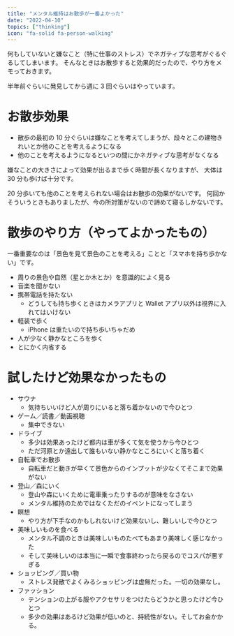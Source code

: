 ```yaml
---
title: "メンタル維持はお散歩が一番よかった"
date: "2022-04-10"
topics: ["thinking"]
icon: "fa-solid fa-person-walking"
---
```


何もしていないと嫌なこと（特に仕事のストレス）でネガティブな思考がぐるぐるしてしまいます。
そんなときはお散歩すると効果的だったので、やり方をメモっておきます。

半年前ぐらいに発見してから週に 3 回ぐらいはやっています。

# お散歩効果

- 散歩の最初の 10 分ぐらいは嫌なことを考えてしまうが、段々とこの建物きれいとか他のことを考えるようになる
- 他のことを考えるようになるといつの間にかネガティブな思考がなくなる

嫌なことの大きさによって効果が出るまで歩く時間が長くなりますが、
大体は 30 分も歩けば十分です。

20 分歩いても他のことを考えられない場合はお散歩の効果がないです。
何回かそういうときもありましたが、今の所対策がないので諦めて寝るしかないです。

# 散歩のやり方（やってよかったもの）

一番重要なのは「景色を見て景色のことを考える」ことと「スマホを持ち歩かない」です。

- 周りの景色や自然（星とか木とか）を意識的によく見る
- 音楽を聞かない
- 携帯電話を持たない
  - どうしても持ち歩くときはカメラアプリと Wallet アプリ以外は視界に入れてはいけない
- 軽装で歩く
  - iPhone は重たいので持ち歩いちゃだめ
- 人が少なく静かなところを歩く
- とにかく内省する

# 試したけど効果なかったもの

- サウナ
  - 気持ちいいけど人が周りにいると落ち着かないので今ひとつ
- ゲーム／読書／動画視聴
  - 集中できない
- ドライブ
  - 多少は効果あったけど都内は車が多くて気を使うから今ひとつ
  - ただ河原とか遠出して誰もいない静かなところにいくと落ち着く
- 自転車でお散歩
  - 自転車だと動きが早くて景色からのインプットが少なくてそこまで効果がない
- 登山／森にいく
  - 登山や森にいくために電車乗ったりするのが意味をなさない
  - メンタル維持のためではなくただのイベントになってしまう
- 瞑想
  - やり方が下手なのかもしれないけど効果ないし、難しいしで今ひとつ
- 美味しいものを食べる
  - メンタル不調のときは美味しいものたべてもあまり美味しく感じなかった
  - そして美味しいのは本当に一瞬で食事終わったら戻るのでコスパが悪すぎる
- ショッピング／買い物
  - ストレス発散でよくみるショッピングは虚無だった。一切の効果なし。
- ファッション
  - テンションの上がる服やアクセサリをつけたらどうかと思ったけど今ひとつ
  - 多少の効果はあるけど効果が低いのと、持続性がない。そしてお金かかる。
